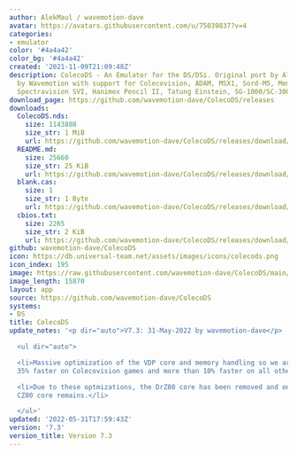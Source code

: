 ```yaml
---
author: AlekMaul / wavemotion-dave
avatar: https://avatars.githubusercontent.com/u/75039837?v=4
categories:
- emulator
color: '#4a4a42'
color_bg: '#4a4a42'
created: '2021-11-09T21:09:48Z'
description: ColecoDS - An Emulator for the DS/DSi. Original port by Alekmaul. Phoenix-Edition
  by Wavemotion with support for Colecovision, ADAM, MSX1, Sord-M5, Memotech MTX,
  Spectravision SVI, Hanimex Pencil II, Tatung Einstein, SG-1000/SC-3000 and the Creativision.
download_page: https://github.com/wavemotion-dave/ColecoDS/releases
downloads:
  ColecoDS.nds:
    size: 1143808
    size_str: 1 MiB
    url: https://github.com/wavemotion-dave/ColecoDS/releases/download/7.3/ColecoDS.nds
  README.md:
    size: 25660
    size_str: 25 KiB
    url: https://github.com/wavemotion-dave/ColecoDS/releases/download/7.3/README.md
  blank.cas:
    size: 1
    size_str: 1 Byte
    url: https://github.com/wavemotion-dave/ColecoDS/releases/download/7.3/blank.cas
  cbios.txt:
    size: 2265
    size_str: 2 KiB
    url: https://github.com/wavemotion-dave/ColecoDS/releases/download/7.3/cbios.txt
github: wavemotion-dave/ColecoDS
icon: https://db.universal-team.net/assets/images/icons/colecods.png
icon_index: 195
image: https://raw.githubusercontent.com/wavemotion-dave/ColecoDS/main/arm9/gfx_data/pdev_tbg0.png
image_length: 15870
layout: app
source: https://github.com/wavemotion-dave/ColecoDS
systems:
- DS
title: ColecoDS
update_notes: '<p dir="auto">V7.3: 31-May-2022 by wavemotion-dave</p>

  <ul dir="auto">

  <li>Massive optimization of the VDP core and memory handling so we are now almost
  35% faster on Colecovision games and more than 10% faster on all other systems.</li>

  <li>Due to these optmizations, the DrZ80 core has been removed and only the high-compatibility
  CZ80 core remains.</li>

  </ul>'
updated: '2022-05-31T17:59:43Z'
version: '7.3'
version_title: Version 7.3
---
```

